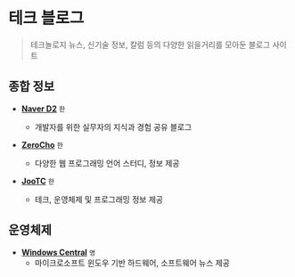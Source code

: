 # 테크 블로그

> 테크놀로지 뉴스, 신기술 정보, 칼럼 등의 다양한 읽을거리를 모아둔 블로그 사이트

## 종합 정보

 - **[Naver D2](https://d2.naver.com)** `한`
   - 개발자를 위한 실무자의 지식과 경험 공유 블로그

 - **[ZeroCho](https://www.zerocho.com)** `한`
   - 다양한 웹 프로그래밍 언어 스터디, 정보 제공

 - **[JooTC](https://jootc.com)** `한`
   - 테크, 운영체제 및 프로그래밍 정보 제공

## 운영체제

 - **[Windows Central](https://www.windowscentral.com)** `영`
   - 마이크로소프트 윈도우 기반 하드웨어, 소프트웨어 뉴스 제공
